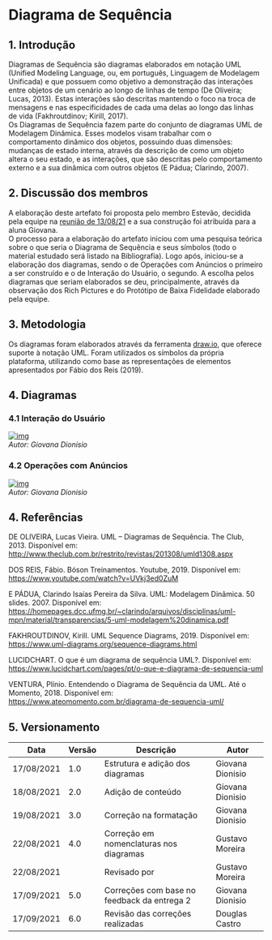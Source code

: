 # Diagrama de Sequência
## 1. Introdução
Diagramas de Sequência são diagramas elaborados em notação UML (Unified Modeling Language, ou, em português, Linguagem de Modelagem Unificada) e que possuem como objetivo a demonstração das interações entre objetos de um cenário ao longo de linhas de tempo (De Oliveira; Lucas, 2013). Estas interações são descritas mantendo o foco na troca de mensagens e nas especificidades de cada uma delas ao longo das linhas de vida (Fakhroutdinov; Kirill, 2017).   
Os Diagramas de Sequência fazem parte do conjunto de diagramas UML de Modelagem Dinâmica. Esses modelos visam trabalhar com o comportamento dinâmico dos objetos, possuindo duas dimensões: mudanças de estado interna, através da descrição de como um objeto altera o seu estado, e as interações, que são descritas pelo comportamento externo e a sua dinâmica com outros objetos (E Pádua; Clarindo, 2007). 

## 2. Discussão dos membros
A elaboração deste artefato foi proposta pelo membro Estevão, decidida pela equipe na [reunião de 13/08/21](https://unbarqdsw2021-1.github.io/2021.1_G04_Cardeal/Atas/13-08-2021/) e a sua construção foi atribuída para a aluna Giovana.   
O processo para a elaboração do artefato iniciou com uma pesquisa teórica sobre o que seria o Diagrama de Sequência e seus símbolos (todo o material estudado será listado na Bibliografia). Logo após, iniciou-se a elaboração dos diagramas, sendo o de Operações com Anúncios o primeiro a ser construído e o de Interação do Usuário, o segundo. A escolha pelos diagramas que seriam elaborados se deu, principalmente, através da observação dos Rich Pictures e do Protótipo de Baixa Fidelidade elaborado pela equipe. 

## 3. Metodologia
Os diagramas foram elaborados através da ferramenta [draw.io](https://app.diagrams.net/), que oferece suporte à notação UML. Foram utilizados os símbolos da própria plataforma, utilizando como base as representações de elementos apresentados por Fábio dos Reis (2019). 

## 4. Diagramas
### 4.1 Interação do Usuário
[![img](https://i.ibb.co/jZfpVgZ/Diagramas-de-Sequ-ncia-Page-2.png)](https://i.ibb.co/jZfpVgZ/Diagramas-de-Sequ-ncia-Page-2.png)  
_Autor: Giovana Dionisio_

### 4.2 Operações com Anúncios
[![img](https://i.ibb.co/qspkrB1/Diagramas-de-Sequ-ncia-Page-1.png)](https://i.ibb.co/qspkrB1/Diagramas-de-Sequ-ncia-Page-1.png)  
_Autor: Giovana Dionisio_

## 4. Referências
DE OLIVEIRA, Lucas Vieira. UML – Diagramas de Sequência. The Club, 2013. Disponível em: <http://www.theclub.com.br/restrito/revistas/201308/umld1308.aspx>

DOS REIS, Fábio. Bóson Treinamentos. Youtube, 2019. Disponível em: <https://www.youtube.com/watch?v=UVkj3ed0ZuM>

E PÁDUA, Clarindo Isaías Pereira da Silva. UML: Modelagem Dinâmica. 50 slides. 2007. Disponível em: <https://homepages.dcc.ufmg.br/~clarindo/arquivos/disciplinas/uml-mpn/material/transparencias/5-uml-modelagem%20dinamica.pdf>

FAKHROUTDINOV, Kirill. UML Sequence Diagrams, 2019. Disponível em: <https://www.uml-diagrams.org/sequence-diagrams.html>

LUCIDCHART. O que é um diagrama de sequência UML?. Disponível em: <https://www.lucidchart.com/pages/pt/o-que-e-diagrama-de-sequencia-uml>

VENTURA, Plínio. Entendendo o Diagrama de Sequência da UML. Até o Momento, 2018. Disponível em: <https://www.ateomomento.com.br/diagrama-de-sequencia-uml/>

## 5. Versionamento
| Data       | Versão | Descrição                                | Autor             |
| ---------- | ------ | ---------------------------------------- | ----------------- |
| 17/08/2021 | 1.0    | Estrutura e adição dos diagramas         | Giovana Dionisio  |
| 18/08/2021 | 2.0    | Adição de conteúdo                       | Giovana Dionisio  |
| 19/08/2021 | 3.0    | Correção na formatação                   | Giovana Dionisio  |
| 22/08/2021 | 4.0    | Correção em nomenclaturas nos diagramas  | Gustavo Moreira   |
| 22/08/2021 |        | Revisado por                             | Gustavo Moreira   |
| 17/09/2021 | 5.0    | Correções com base no feedback da entrega 2 | Giovana Dionisio  |
| 17/09/2021 | 6.0    | Revisão das correções realizadas | Douglas Castro |